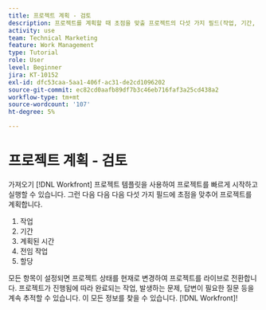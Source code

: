 ```yaml
---
title: 프로젝트 계획 - 검토
description: 프로젝트를 계획할 때 초점을 맞출 프로젝트의 다섯 가지 필드(작업, 기간, 계획된 시간, 전임 작업 및 할당)를 검토합니다.
activity: use
team: Technical Marketing
feature: Work Management
type: Tutorial
role: User
level: Beginner
jira: KT-10152
exl-id: dfc53caa-5aa1-406f-ac31-de2cd1096202
source-git-commit: ec82cd0aafb89df7b3c46eb716faf3a25cd438a2
workflow-type: tm+mt
source-wordcount: '107'
ht-degree: 5%

---
```


# 프로젝트 계획 - 검토

가져오기 [!DNL  Workfront] 프로젝트 템플릿을 사용하여 프로젝트를 빠르게 시작하고 실행할 수 있습니다. 그런 다음 다음 다음 다섯 가지 필드에 초점을 맞추어 프로젝트를 계획합니다.

1. 작업
1. 기간
1. 계획된 시간
1. 전임 작업
1. 할당

모든 항목이 설정되면 프로젝트 상태를 현재로 변경하여 프로젝트를 라이브로 전환합니다. 프로젝트가 진행됨에 따라 완료되는 작업, 발생하는 문제, 답변이 필요한 질문 등을 계속 추적할 수 있습니다. 이 모든 정보를 찾을 수 있습니다. [!DNL Workfront]!

<!---
footer urls for the LP
Plan a project 
Edit projects
Overview of the project planned start date
Overview of the project planned completion date
Tasks overview
Task duration and duration types 
Use task predecessors 
Modify multiple user assignments in a task list
Notifications: Information about work assigned to me 
--->
